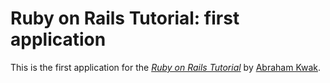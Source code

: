 # Ruby on Rails Tutorial: first application 

This is the first application for the [*Ruby on Rails Tutorial*](http://railstutorial.org/) by [Abraham Kwak](http://kwakdevelop.com/).